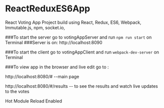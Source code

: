 # ReactReduxES6App
React Voting App
Project build using React, Redux, ES6, Webpack, Immutable.js, npm, socket.io,

###To start the server go to votingAppServer and run `npm run start` on Terminal
###Server is on: http://localhost:8090

###To start the client go to votingAppClient and run `webpack-dev-server` on Terminal

###To view app in the browser and live edit go to :

http://localhost:8080/#   --main page

http://localhost:8080/#/results -- to see the results and watch live updates to the votes

Hot Module Reload Enabled
